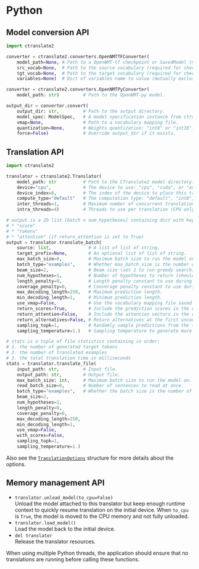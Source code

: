 # Python

## Model conversion API

```python
import ctranslate2

converter = ctranslate2.converters.OpenNMTTFConverter(
    model_path=None, # Path to a OpenNMT-tf checkpoint or SavedModel (mutually exclusive with variables)
    src_vocab=None,  # Path to the source vocabulary (required for checkpoints).
    tgt_vocab=None,  # Path to the target vocabulary (required for checkpoints).
    variables=None)  # Dict of variables name to value (mutually exclusive with model_path).

converter = ctranslate2.converters.OpenNMTPyConverter(
    model_path: str)         # Path to the OpenNMT-py model.

output_dir = converter.convert(
    output_dir: str,         # Path to the output directory.
    model_spec: ModelSpec,   # A model specification instance from ctranslate2.specs.
    vmap=None,               # Path to a vocabulary mapping file.
    quantization=None,       # Weights quantization: "int8" or "int16".
    force=False)             # Override output_dir if it exists.
```

## Translation API

```python
import ctranslate2

translator = ctranslate2.Translator(
    model_path: str          # Path to the CTranslate2 model directory.
    device="cpu",            # The device to use: "cpu", "cuda", or "auto".
    device_index=0,          # The index of the device to place this translator on.
    compute_type="default"   # The computation type: "default", "int8", "int16", or "float".
    inter_threads=1,         # Maximum number of concurrent translations (CPU only).
    intra_threads=4)         # Threads to use per translation (CPU only).

# output is a 2D list [batch x num_hypotheses] containing dict with keys:
# * "score"
# * "tokens"
# * "attention" (if return_attention is set to True)
output = translator.translate_batch(
    source: list,              # A list of list of string.
    target_prefix=None,        # An optional list of list of string.
    max_batch_size=0,          # Maximum batch size to run the model on.
    batch_type="examples",     # Whether max_batch_size is the number of examples or tokens.
    beam_size=2,               # Beam size (set 1 to run greedy search).
    num_hypotheses=1,          # Number of hypotheses to return (should be <= beam_size).
    length_penalty=0,          # Length penalty constant to use during beam search.
    coverage_penalty=0,        # Converage penalty constant to use during beam search.
    max_decoding_length=250,   # Maximum prediction length.
    min_decoding_length=1,     # Minimum prediction length.
    use_vmap=False,            # Use the vocabulary mapping file saved in this model.
    return_scores=True,        # Include the prediction scores in the output.
    return_attention=False,    # Include the attention vectors in the output.
    return_alternatives=False, # Return alternatives at the first unconstrained decoding position.
    sampling_topk=1,           # Randomly sample predictions from the top K candidates (with beam_size=1).
    sampling_temperature=1.)   # Sampling temperature to generate more random samples.

# stats is a tuple of file statistics containing in order:
# 1. the number of generated target tokens
# 2. the number of translated examples
# 3. the total translation time in milliseconds
stats = translator.translate_file(
    input_path: str,         # Input file.
    output_path: str,        # Output file.
    max_batch_size: int,     # Maximum batch size to run the model on.
    read_batch_size=0,       # Number of sentences to read at once.
    batch_type="examples",   # Whether the batch size is the number of examples or tokens.
    beam_size=2,
    num_hypotheses=1,
    length_penalty=0,
    coverage_penalty=0,
    max_decoding_length=250,
    min_decoding_length=1,
    use_vmap=False,
    with_scores=False,
    sampling_topk=1,
    sampling_temperature=1.)
```

Also see the [`TranslationOptions`](../include/ctranslate2/translator.h) structure for more details about the options.

## Memory management API

* `translator.unload_model(to_cpu=False)`<br/>Unload the model attached to this translator but keep enough runtime context to quickly resume translation on the initial device. When `to_cpu` is `True`, the model is moved to the CPU memory and not fully unloaded.
* `translator.load_model()`<br/>Load the model back to the initial device.
* `del translator`<br/>Release the translator resources.

When using multiple Python threads, the application should ensure that no translations are running before calling these functions.

